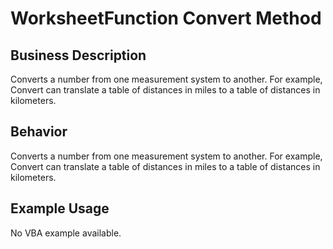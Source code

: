 # WorksheetFunction Convert Method

## Business Description
Converts a number from one measurement system to another. For example, Convert can translate a table of distances in miles to a table of distances in kilometers.

## Behavior
Converts a number from one measurement system to another. For example, Convert can translate a table of distances in miles to a table of distances in kilometers.

## Example Usage
No VBA example available.